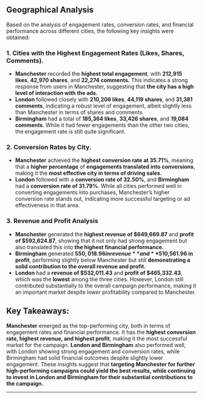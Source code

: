 ## Geographical Analysis
Based on the analysis of engagement rates, conversion rates, and financial performance across different cities, the following key insights were obtained:

### 1. Cities with the Highest Engagement Rates (Likes, Shares, Comments).
* **Manchester** recorded the **highest total engagement**, with **212,915 likes**, **42,970 shares**, and **22,274 comments.** This indicates a strong response from users in Manchester, suggesting that **the city has a high level of interaction with the ads.**
* **London** followed closely with **210,206 likes**, **44,119 shares**, and **31,381 comments**, indicating a robust level of engagement, albeit slightly less than Manchester in terms of shares and comments.
* **Birmingham** had a total of **185,364 likes**, **33,426 shares**, and **19,084 comments**. While it had fewer engagements than the other two cities, the engagement rate is still quite significant.

### 2. Conversion Rates by City.
* **Manchester** achieved the **highest conversion rate at 35.71%**, meaning that a **higher percentage** of **engagements translated into conversions**, making it the **most effective city in terms of driving sales.**
* **London** followed with a **conversion rate of 32.50%**, and **Birmingham** had a **conversion rate of 31.79%**.
While all cities performed well in converting engagements into purchases, Manchester’s higher conversion rate stands out, indicating more successful targeting or ad effectiveness in that area.

### 3. Revenue and Profit Analysis
* **Manchester** generated the **highest revenue of $649,669.87** and **profit of $592,624.87**, showing that it not only had strong engagement but also translated this into **the highest financial performance.**
* **Birmingham** generated **$550,018.96 in revenue** and **$510,561.96 in profit**, performing slightly below Manchester but still **demonstrating a solid contribution to the overall revenue and profit.**
* **London** had a **revenue of $532,011.43** and **profit of $465,332.43**, which was the **lowest** among the three cities. However, London still contributed substantially to the overall campaign performance, making it an important market despite lower profitability compared to Manchester.

## Key Takeaways:
**Manchester** emerged as the top-performing city, both in terms of engagement rates and financial performance. It has the **highest conversion rate, highest revenue, and highest profit**, making it the most successful market for the campaign.
**London and Birmingham** also performed well, with London showing strong engagement and conversion rates, while Birmingham had solid financial outcomes despite slightly lower engagement.
These insights suggest that **targeting Manchester for further high-performing campaigns could yield the best results, while continuing to invest in London and Birmingham for their substantial contributions to the campaign.**

---
